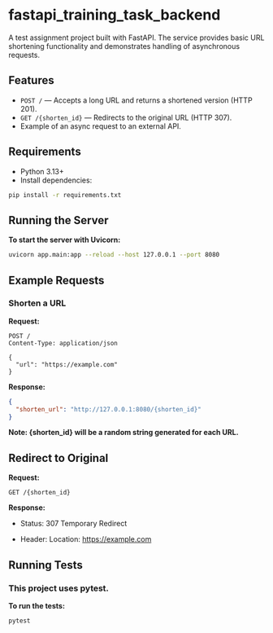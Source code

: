 # fastapi_training_task_backend

A test assignment project built with FastAPI. The service provides basic URL shortening functionality and demonstrates handling of asynchronous requests.

## Features

- `POST /` — Accepts a long URL and returns a shortened version (HTTP 201).
- `GET /{shorten_id}` — Redirects to the original URL (HTTP 307).
- Example of an async request to an external API.

## Requirements

- Python 3.13+
- Install dependencies:

```bash
pip install -r requirements.txt
```

## Running the Server

**To start the server with Uvicorn:**

```bash
uvicorn app.main:app --reload --host 127.0.0.1 --port 8080
```

## Example Requests

### Shorten a URL

**Request:**

```http
POST /
Content-Type: application/json

{
  "url": "https://example.com"
}
```

**Response:**

```json
{
  "shorten_url": "http://127.0.0.1:8080/{shorten_id}"
}
```

**Note: {shorten_id} will be a random string generated for each URL.**

## Redirect to Original

**Request:**

```http
GET /{shorten_id}
```

**Response:**

- Status: 307 Temporary Redirect

- Header: Location: https://example.com

## Running Tests

### This project uses pytest.

**To run the tests:**

```bash
pytest
```

